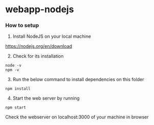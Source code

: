 # webapp-nodejs

### How to setup

1. Install NodeJS on your local machine

https://nodejs.org/en/download

2. Check for its installation

```
node -v
npm -v
```

3. Run the below command to install dependencies on this folder

```
npm install
```

4. Start the web server by running

```
npm start
```

Check the webserver on localhost:3000 of your machine in browser
